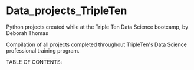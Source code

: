 # Data_projects_TripleTen
Python projects created while at the Triple Ten Data Science bootcamp, by Deborah Thomas

Compilation of all projects completed throughout TripleTen's Data Science professional training program.

TABLE OF CONTENTS:

